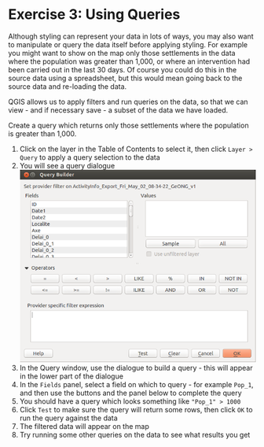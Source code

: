 Exercise 3: Using Queries
=========================
Although styling can represent your data in lots of ways, you may also want to manipulate or query the data itself before applying styling. For example you might want to show on the map only those settlements in the data where the population was greater than 1,000, or where an intervention had been carried out in the last 30 days. Of course you could do this in the source data using a spreadsheet, but this would mean going back to the source data and re-loading the data.

QGIS allows us to apply filters and run queries on the data, so that we can view - and if necessary save - a subset of the data we have loaded.

Create a query which returns only those settlements where the population is greater than 1,000.
1. Click on the layer in the Table of Contents to select it, then click `Layer > Query` to apply a query selection to the data
2. You will see a query dialogue ![Query Dialogue](../images/query.png "Query Dialogue")
2. In the Query window, use the dialogue to build a query - this will appear in the lower part of the dialogue
3. In the `Fields` panel, select a field on which to query - for example `Pop_1`, and then use the buttons and the panel below to complete the query
4. You should have a query which looks something like `"Pop_1" > 1000`
5. Click `Test` to make sure the query will return some rows, then click `OK` to run the query against the data
6. The filtered data will appear on the map
7. Try running some other queries on the data to see what results you get
